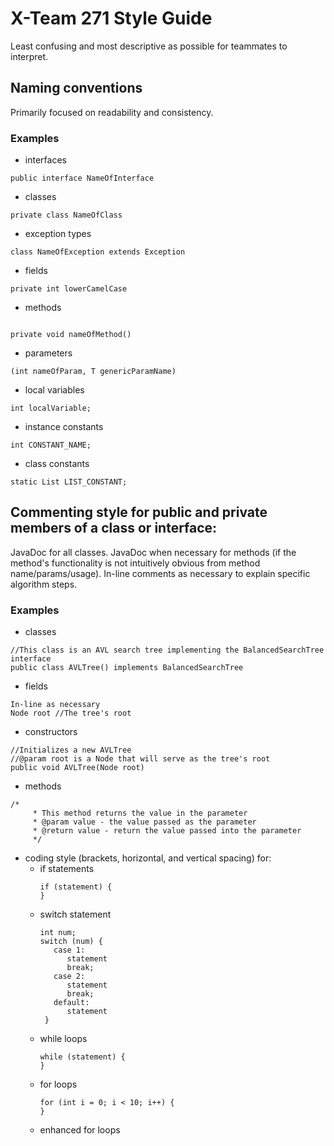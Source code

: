 # X-Team 271 Style Guide 

Least confusing and most descriptive as possible for teammates to interpret.

## Naming conventions

Primarily focused on readability and consistency.

### Examples
* interfaces
```
public interface NameOfInterface
```
* classes
```
private class NameOfClass
```
* exception types
```
class NameOfException extends Exception
```
* fields
```
private int lowerCamelCase
```
* methods
```

private void nameOfMethod() 
```
* parameters
```
(int nameOfParam, T genericParamName)
```
* local variables
```
int localVariable;
```
* instance constants
```
int CONSTANT_NAME;
```
* class constants
```
static List LIST_CONSTANT;
```

## Commenting style for public and private members of a class or interface:


JavaDoc for all classes. JavaDoc when necessary for methods (if the method's functionality is not intuitively
obvious from method name/params/usage). In-line comments as necessary to explain specific algorithm steps.

### Examples

* classes
```
//This class is an AVL search tree implementing the BalancedSearchTree interface
public class AVLTree() implements BalancedSearchTree
```
* fields
```
In-line as necessary
Node root //The tree's root
```
* constructors
```
//Initializes a new AVLTree
//@param root is a Node that will serve as the tree's root
public void AVLTree(Node root)
```

* methods
```
/*
     * This method returns the value in the parameter
     * @param value - the value passed as the parameter
     * @return value - return the value passed into the parameter
     */
```
* coding style (brackets, horizontal, and vertical spacing) for:
  * if statements
     ```
     if (statement) {
     }
     ```
  * switch statement
     ```
     int num;
     switch (num) {
        case 1:
           statement
           break;
        case 2: 
           statement
           break;
        default:
           statement
      }
      ```  
  * while loops
      ```
      while (statement) {
      }
      ```
  * for loops
      ```
      for (int i = 0; i < 10; i++) {
      }
      ```
  * enhanced for loops
